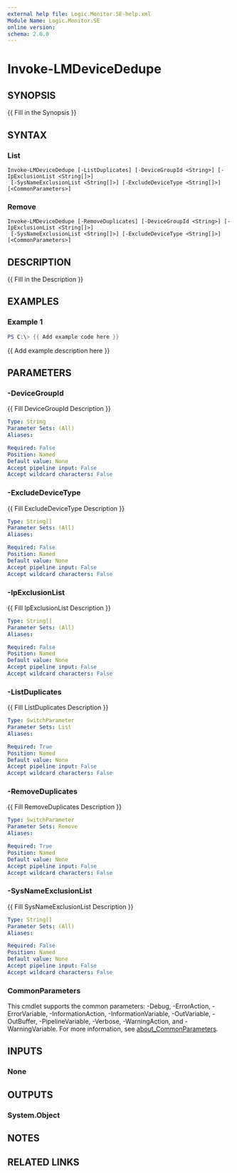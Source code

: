 ```yaml
---
external help file: Logic.Monitor.SE-help.xml
Module Name: Logic.Monitor.SE
online version:
schema: 2.0.0
---
```


# Invoke-LMDeviceDedupe

## SYNOPSIS
{{ Fill in the Synopsis }}

## SYNTAX

### List
```
Invoke-LMDeviceDedupe [-ListDuplicates] [-DeviceGroupId <String>] [-IpExclusionList <String[]>]
 [-SysNameExclusionList <String[]>] [-ExcludeDeviceType <String[]>] [<CommonParameters>]
```

### Remove
```
Invoke-LMDeviceDedupe [-RemoveDuplicates] [-DeviceGroupId <String>] [-IpExclusionList <String[]>]
 [-SysNameExclusionList <String[]>] [-ExcludeDeviceType <String[]>] [<CommonParameters>]
```

## DESCRIPTION
{{ Fill in the Description }}

## EXAMPLES

### Example 1
```powershell
PS C:\> {{ Add example code here }}
```

{{ Add example description here }}

## PARAMETERS

### -DeviceGroupId
{{ Fill DeviceGroupId Description }}

```yaml
Type: String
Parameter Sets: (All)
Aliases:

Required: False
Position: Named
Default value: None
Accept pipeline input: False
Accept wildcard characters: False
```

### -ExcludeDeviceType
{{ Fill ExcludeDeviceType Description }}

```yaml
Type: String[]
Parameter Sets: (All)
Aliases:

Required: False
Position: Named
Default value: None
Accept pipeline input: False
Accept wildcard characters: False
```

### -IpExclusionList
{{ Fill IpExclusionList Description }}

```yaml
Type: String[]
Parameter Sets: (All)
Aliases:

Required: False
Position: Named
Default value: None
Accept pipeline input: False
Accept wildcard characters: False
```

### -ListDuplicates
{{ Fill ListDuplicates Description }}

```yaml
Type: SwitchParameter
Parameter Sets: List
Aliases:

Required: True
Position: Named
Default value: None
Accept pipeline input: False
Accept wildcard characters: False
```

### -RemoveDuplicates
{{ Fill RemoveDuplicates Description }}

```yaml
Type: SwitchParameter
Parameter Sets: Remove
Aliases:

Required: True
Position: Named
Default value: None
Accept pipeline input: False
Accept wildcard characters: False
```

### -SysNameExclusionList
{{ Fill SysNameExclusionList Description }}

```yaml
Type: String[]
Parameter Sets: (All)
Aliases:

Required: False
Position: Named
Default value: None
Accept pipeline input: False
Accept wildcard characters: False
```

### CommonParameters
This cmdlet supports the common parameters: -Debug, -ErrorAction, -ErrorVariable, -InformationAction, -InformationVariable, -OutVariable, -OutBuffer, -PipelineVariable, -Verbose, -WarningAction, and -WarningVariable. For more information, see [about_CommonParameters](http://go.microsoft.com/fwlink/?LinkID=113216).

## INPUTS

### None
## OUTPUTS

### System.Object
## NOTES

## RELATED LINKS
